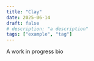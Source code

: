 ```yaml
---
title: "Clay"
date: 2025-06-14
draft: false
# description: "a description"
tags: ["example", "tag"]
---
```


A work in progress bio
